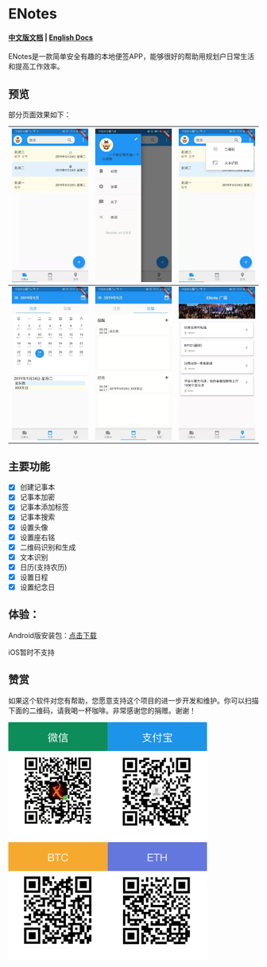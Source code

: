 # ENotes
#### [中文版文档](https://github.com/nalaws/ENotes/blob/master/README.md)   |   [English Docs](https://github.com/nalaws/ENotes/blob/master/README-EN.md)

ENotes是一款简单安全有趣的本地便签APP，能够很好的帮助用规划户日常生活和提高工作效率。

## 预览

部分页面效果如下：

| ![](./help/images/notepad.png)    |  ![](./help/images/notepad_draw.png)    | ![](./help/images/notepad_enum.png)   |
| :--------------------------------: | :---------------------------------: | :-------------------------------: | 
| ![](./help/images/calendar_month.png)    |  ![](./help/images/calendar_schedule.png)    | ![](./help/images/discover.png)   |

## 主要功能

* [x] 创建记事本
* [x] 记事本加密
* [x] 记事本添加标签
* [x] 记事本搜索
* [x] 设置头像
* [x] 设置座右铭
* [x] 二维码识别和生成
* [x] 文本识别
* [x] 日历(支持农历)
* [x] 设置日程
* [x] 设置纪念日

## 体验：

Android版安装包：[点击下载](https://raw.githubusercontent.com/nalaws/ENotes/master/bin/v1.0.0/changelog-zh.md)

iOS暂时不支持

## 赞赏

如果这个软件对您有帮助，您愿意支持这个项目的进一步开发和维护。你可以扫描下面的二维码，请我喝一杯咖啡。非常感谢您的捐赠。谢谢！

<div class="leftCenter">
    <img src="./help/images/weixin.png" width="200"/><img src="./help/images/alipay.png" width="200"/><img src="./help/images/BTC.png" width="200"/><img src="./help/images/ETH.png" width="200"/>
</div>
